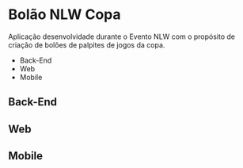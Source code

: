 # Bolão NLW Copa
Aplicação desenvolvidade durante o Evento NLW com o propósito de criação de bolões de palpites de jogos da copa.
 - Back-End
 - Web
 - Mobile
## Back-End
## Web
## Mobile